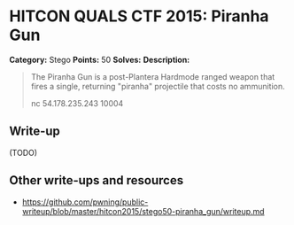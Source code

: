# HITCON QUALS CTF 2015: Piranha Gun

**Category:** Stego
**Points:** 50
**Solves:** 
**Description:**

> The Piranha Gun is a post-Plantera Hardmode ranged weapon that fires a single, returning "piranha" projectile that costs no ammunition.
>
> nc 54.178.235.243 10004


## Write-up

(TODO)

## Other write-ups and resources

* <https://github.com/pwning/public-writeup/blob/master/hitcon2015/stego50-piranha_gun/writeup.md>
